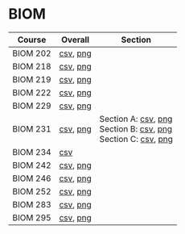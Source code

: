 # BIOM

| Course | Overall | Section |
| ------ | ------- | ------- |
| BIOM 202 | [csv](https://github.com/UCSD-Historical-Enrollment-Data/2025Spring/blob/main/overall/BIOM%20202.csv), [png](https://raw.githubusercontent.com/UCSD-Historical-Enrollment-Data/2025Spring/main/plot_overall/BIOM%20202.png) |  |
| BIOM 218 | [csv](https://github.com/UCSD-Historical-Enrollment-Data/2025Spring/blob/main/overall/BIOM%20218.csv), [png](https://raw.githubusercontent.com/UCSD-Historical-Enrollment-Data/2025Spring/main/plot_overall/BIOM%20218.png) |  |
| BIOM 219 | [csv](https://github.com/UCSD-Historical-Enrollment-Data/2025Spring/blob/main/overall/BIOM%20219.csv), [png](https://raw.githubusercontent.com/UCSD-Historical-Enrollment-Data/2025Spring/main/plot_overall/BIOM%20219.png) |  |
| BIOM 222 | [csv](https://github.com/UCSD-Historical-Enrollment-Data/2025Spring/blob/main/overall/BIOM%20222.csv), [png](https://raw.githubusercontent.com/UCSD-Historical-Enrollment-Data/2025Spring/main/plot_overall/BIOM%20222.png) |  |
| BIOM 229 | [csv](https://github.com/UCSD-Historical-Enrollment-Data/2025Spring/blob/main/overall/BIOM%20229.csv), [png](https://raw.githubusercontent.com/UCSD-Historical-Enrollment-Data/2025Spring/main/plot_overall/BIOM%20229.png) |  |
| BIOM 231 | [csv](https://github.com/UCSD-Historical-Enrollment-Data/2025Spring/blob/main/overall/BIOM%20231.csv), [png](https://raw.githubusercontent.com/UCSD-Historical-Enrollment-Data/2025Spring/main/plot_overall/BIOM%20231.png) | Section A: [csv](https://github.com/UCSD-Historical-Enrollment-Data/2025Spring/blob/main/section/BIOM%20231_A.csv), [png](https://raw.githubusercontent.com/UCSD-Historical-Enrollment-Data/2025Spring/main/plot_section/BIOM%20231_A.png)<br>Section B: [csv](https://github.com/UCSD-Historical-Enrollment-Data/2025Spring/blob/main/section/BIOM%20231_B.csv), [png](https://raw.githubusercontent.com/UCSD-Historical-Enrollment-Data/2025Spring/main/plot_section/BIOM%20231_B.png)<br>Section C: [csv](https://github.com/UCSD-Historical-Enrollment-Data/2025Spring/blob/main/section/BIOM%20231_C.csv), [png](https://raw.githubusercontent.com/UCSD-Historical-Enrollment-Data/2025Spring/main/plot_section/BIOM%20231_C.png) |
| BIOM 234 | [csv](https://github.com/UCSD-Historical-Enrollment-Data/2025Spring/blob/main/overall/BIOM%20234.csv) |  |
| BIOM 242 | [csv](https://github.com/UCSD-Historical-Enrollment-Data/2025Spring/blob/main/overall/BIOM%20242.csv), [png](https://raw.githubusercontent.com/UCSD-Historical-Enrollment-Data/2025Spring/main/plot_overall/BIOM%20242.png) |  |
| BIOM 246 | [csv](https://github.com/UCSD-Historical-Enrollment-Data/2025Spring/blob/main/overall/BIOM%20246.csv), [png](https://raw.githubusercontent.com/UCSD-Historical-Enrollment-Data/2025Spring/main/plot_overall/BIOM%20246.png) |  |
| BIOM 252 | [csv](https://github.com/UCSD-Historical-Enrollment-Data/2025Spring/blob/main/overall/BIOM%20252.csv), [png](https://raw.githubusercontent.com/UCSD-Historical-Enrollment-Data/2025Spring/main/plot_overall/BIOM%20252.png) |  |
| BIOM 283 | [csv](https://github.com/UCSD-Historical-Enrollment-Data/2025Spring/blob/main/overall/BIOM%20283.csv), [png](https://raw.githubusercontent.com/UCSD-Historical-Enrollment-Data/2025Spring/main/plot_overall/BIOM%20283.png) |  |
| BIOM 295 | [csv](https://github.com/UCSD-Historical-Enrollment-Data/2025Spring/blob/main/overall/BIOM%20295.csv), [png](https://raw.githubusercontent.com/UCSD-Historical-Enrollment-Data/2025Spring/main/plot_overall/BIOM%20295.png) |  |
